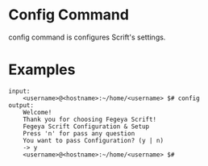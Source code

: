 # Config Command

config command is configures Scrift's settings.

# Examples 

```
input:
    <username>@<hostname>:~/home/<username> $# config
output:
    Welcome!
    Thank you for choosing Fegeya Scrift!
    Fegeya Scrift Configuration & Setup
    Press 'n' for pass any question
    You want to pass Configuration? (y | n)
    -> y
    <username>@<hostname>:~/home/<username> $# 
```
